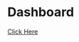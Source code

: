 # Dashboard

<a href= "https://s3-api.us-geo.objectstorage.softlayer.net/udhhav1312/index.html?AWSAccessKeyId=2b3ee0c550e5487e871ac4ee0348e147&Signature=5bCb2mCujYTIl9sDQCl6i9RdQyc%3D&Expires=1562759392">Click Here</a>
